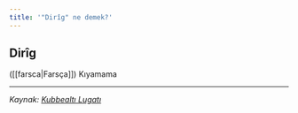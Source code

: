```yaml
---
title: '"Dirîg" ne demek?'
---
```


## Dirîg
([[farsca|Farsça]]) Kıyamama

---
*Kaynak: [Kubbealtı Lugatı](https://lugatim.com/s/diriğ)*